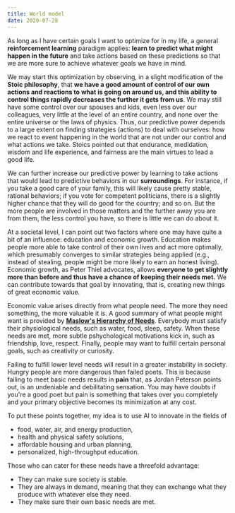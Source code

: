 ```yaml
---
title: World model
date: 2020-07-28
---
```


As long as I have certain goals I want to optimize for in my life, a general **reinforcement learning** paradigm applies: **learn to predict what might happen in the future** and take actions based on these predictions so that we are more sure to achieve whatever goals we have in mind.

We may start this optimization by observing, in a slight modification of the **Stoic philosophy**, that **we have a good amount of control of our own actions and reactions to what is going on around us, and this ability to control things rapidly decreases the further it gets from us**. We may still have some control over our spouses and kids, even less over our colleagues, very little at the level of an entire country, and none over the entire universe or the laws of physics. Thus, our predictive power depends to a large extent on finding strategies (actions) to deal with ourselves: how we react to event happening in the world that are not under our control and what actions we take. Stoics pointed out that endurance, medidation, wisdom and life experience, and fairness are the main virtues to lead a good life.

We can further increase our predictive power by learning to take actions that would lead to predictive behaviors in our **surroundings**. For instance, if you take a good care of your family, this will likely cause pretty stable, rational behaviors; if you vote for competent politicians, there is a slightly higher chance that they will do good for the country; and so on. But the more people are involved in those matters and the further away you are from them, the less control you have, so there is little we can do about it.

At a societal level, I can point out two factors where one may have quite a bit of an influence: education and economic growth. Education makes people more able to take control of their own lives and act more optimally, which presumably converges to similar strategies being applied (e.g., instead of stealing, people might be more likely to earn an honest living). Economic growth, as Peter Thiel advocates, allows **everyone to get slightly more than before and thus have a chance of keeping their needs met.** We can contribute towards that goal by innovating, that is, creating new things of great economic value.

Economic value arises directly from what people need. The more they need something, the more valuable it is. A good summary of what people might want is provided by **[Maslow's Hierarchy of Needs](https://en.wikipedia.org/wiki/Maslow%27s_hierarchy_of_needs)**. Everybody must satisfy their physiological needs, such as water, food, sleep, safety. When these needs are met, more subtle pshychological motivations kick in, such as friendship, love, respect. Finally, people may want to fulfill certain personal goals, such as creativity or curiosity.

Failing to fulfill lower level needs will result in a greater instability in society. Hungry people are more dangerous than failed poets. This is because failing to meet basic needs results in **pain** that, as Jordan Peterson points out, is an undeniable and debilitating sensation. You may have doubts if you're a good poet but pain is something that takes over you completely and your primary objective becomes its minimization at any cost.

To put these points together, my idea is to use AI to innovate in the fields of

- food, water, air, and energy production,
- health and physical safety solutions,
- affordable housing and urban planning,
- personalized, high-throughput education.

Those who can cater for these needs have a threefold advantage:

- They can make sure society is stable.
- They are always in demand, meaning that they can exchange what they produce with whatever else they need.
- They make sure their own basic needs are met.